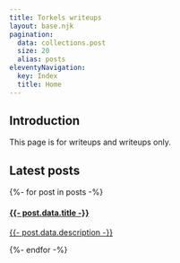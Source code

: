 ```yaml
---
title: Torkels writeups
layout: base.njk
pagination:
  data: collections.post
  size: 20
  alias: posts
eleventyNavigation:
  key: Index
  title: Home
---
```


## Introduction

This page is for writeups and writeups only.

## Latest posts

<div class="posts-showcase">
  {%- for post in posts -%}
    <div class="post-card-outer">
      <a href="{{ post.url }}">
        <div class="post-card">
          <div class="post-content">
            <h4>
                {{- post.data.title -}}
            </h4>
            <p>
              {{- post.data.description -}}
            </p>
          </div>
        </div>
      </a>
    </div>
  {%- endfor -%}
</div>

